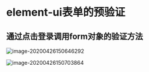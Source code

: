 # element-ui表单的预验证

## 通过点击登录调用form对象的验证方法

![image-20200426150646292](https://gitee.com/jj603786014/imgBed/raw/master/imgs/20200507160250.png)

![image-20200426150703864](https://gitee.com/jj603786014/imgBed/raw/master/imgs/20200507160251.png)